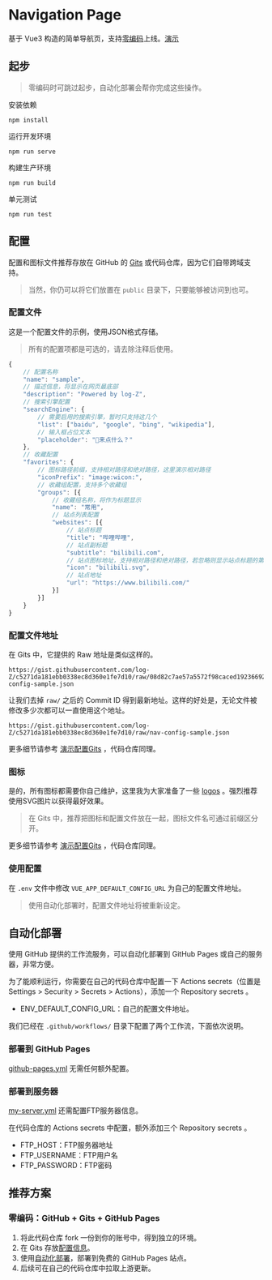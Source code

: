 # Navigation Page

基于 Vue3 构造的简单导航页，支持[零编码](#推荐方案)上线。[演示](https://log-z.github.io/nav)

## 起步

> 零编码时可跳过起步，自动化部署会帮你完成这些操作。

安装依赖
```
npm install
```

运行开发环境
```
npm run serve
```

构建生产环境
```
npm run build
```

单元测试
```
npm run test
```

## 配置
配置和图标文件推荐存放在 GitHub 的 [Gits](https://gist.github.com/) 或代码仓库，因为它们自带跨域支持。
> 当然，你仍可以将它们放置在 `public` 目录下，只要能够被访问到也可。

### 配置文件
这是一个配置文件的示例，使用JSON格式存储。
> 所有的配置项都是可选的，请去除注释后使用。
```javascript
{
    // 配置名称
    "name": "sample",
    // 描述信息，将显示在网页最底部
    "description": "Powered by log-Z",
    // 搜索引擎配置
    "searchEngine": {
        // 需要启用的搜索引擎，暂时只支持这几个
        "list": ["baidu", "google", "bing", "wikipedia"],
        // 输入框占位文本
        "placeholder": "👴来点什么？"
    },
    // 收藏配置
    "favorites": {
        // 图标路径前缀，支持相对路径和绝对路径，这里演示相对路径
        "iconPrefix": "image:wicon:",
        // 收藏组配置，支持多个收藏组
        "groups": [{
            // 收藏组名称，将作为标题显示
            "name": "常用",
            // 站点列表配置
            "websites": [{
                // 站点标题
                "title": "哔哩哔哩",
                // 站点副标题
                "subtitle": "bilibili.com",
                // 站点图标地址，支持相对路径和绝对路径，若忽略则显示站点标题的第一个字
                "icon": "bilibili.svg",
                // 站点地址
                "url": "https://www.bilibili.com/"
            }]
        }]
    }
}
```

### 配置文件地址
在 Gits 中，它提供的 Raw 地址是类似这样的。
```
https://gist.githubusercontent.com/log-Z/c5271da181ebb0338ec8d360e1fe7d10/raw/08d82c7ae57a5572f98caced192366920788c8e0/nav-config-sample.json
```

让我们去掉 `raw/` 之后的 Commit ID 得到最新地址。这样的好处是，无论文件被修改多少次都可以一直使用这个地址。
```
https://gist.githubusercontent.com/log-Z/c5271da181ebb0338ec8d360e1fe7d10/raw/nav-config-sample.json
```

更多细节请参考 [演示配置Gits](https://gist.github.com/log-Z/c5271da181ebb0338ec8d360e1fe7d10) ，代码仓库同理。

### 图标
是的，所有图标都需要你自己维护，这里我为大家准备了一些 [logos](https://github.com/log-Z/logos) 。强烈推荐使用SVG图片以获得最好效果。

> 在 Gits 中，推荐把图标和配置文件放在一起，图标文件名可通过前缀区分开。

更多细节请参考 [演示配置Gits](https://gist.github.com/log-Z/c5271da181ebb0338ec8d360e1fe7d10) ，代码仓库同理。

### 使用配置
在 `.env` 文件中修改 `VUE_APP_DEFAULT_CONFIG_URL` 为自己的配置文件地址。

> 使用自动化部署时，配置文件地址将被重新设定。

## 自动化部署
使用 GitHub 提供的工作流服务，可以自动化部署到 GitHub Pages 或自己的服务器，非常方便。

为了能顺利运行，你需要在自己的代码仓库中配置一下 Actions secrets（位置是 Settings > Security > Secrets > Actions），添加一个 Repository secrets 。
- ENV_DEFAULT_CONFIG_URL：自己的配置文件地址。

我们已经在 `.github/workflows/` 目录下配置了两个工作流，下面依次说明。

### 部署到 GitHub Pages
[github-pages.yml](.github/workflows/github-pages.yml) 无需任何额外配置。

### 部署到服务器
[my-server.yml](.github/workflows/my-server.yml) 还需配置FTP服务器信息。

在代码仓库的 Actions secrets 中配置，额外添加三个 Repository secrets 。
- FTP_HOST：FTP服务器地址
- FTP_USERNAME：FTP用户名
- FTP_PASSWORD：FTP密码

## 推荐方案

### 零编码：GitHub + Gits + GitHub Pages
1. 将此代码仓库 fork 一份到你的账号中，得到独立的环境。
2. 在 Gits 存放[配置信息](#配置)。
3. 使用[自动化部署](#自动化部署)，部署到免费的 GitHub Pages 站点。
4. 后续可在自己的代码仓库中拉取上游更新。